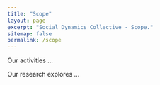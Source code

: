 ```yaml
---
title: "Scope"
layout: page
excerpt: "Social Dynamics Collective - Scope."
sitemap: false
permalink: /scope
---
```


Our activities ...

Our research explores ... 


